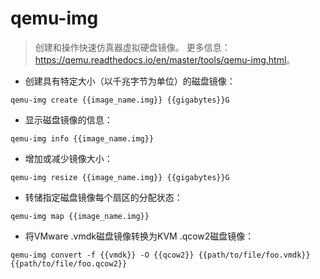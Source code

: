 # qemu-img

> 创建和操作快速仿真器虚拟硬盘镜像。
> 更多信息：<https://qemu.readthedocs.io/en/master/tools/qemu-img.html>。

- 创建具有特定大小（以千兆字节为单位）的磁盘镜像：

`qemu-img create {{image_name.img}} {{gigabytes}}G`

- 显示磁盘镜像的信息：

`qemu-img info {{image_name.img}}`

- 增加或减少镜像大小：

`qemu-img resize {{image_name.img}} {{gigabytes}}G`

- 转储指定磁盘镜像每个扇区的分配状态：

`qemu-img map {{image_name.img}}`

- 将VMware .vmdk磁盘镜像转换为KVM .qcow2磁盘镜像：

`qemu-img convert -f {{vmdk}} -O {{qcow2}} {{path/to/file/foo.vmdk}} {{path/to/file/foo.qcow2}}`